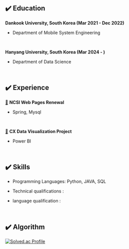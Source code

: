 ## ✔️ Education 
**Dankook University, South Korea (Mar 2021 - Dec 2022)**
- Department of Mobile System Engineering

<br>

**Hanyang University, South Korea (Mar 2024 - )** 
- Department of Data Science

<br>

## ✔️ Experience 
[🔗](https://github.com/Sangbum-K/NCSI_Web) **NCSI Web Pages Renewal**
- Spring, Mysql

<br>

[🔗](https://github.com/Sangbum-K/KPC_NCSI_Report) **CX Data Visualization Project**
- Power BI

<br>

## ✔️ Skills 
  
- Programming Languages: Python, JAVA, SQL
  
- Technical qualifications :
  
- language qualification : 

<br>

## ✔️ Algorithm

[![Solved.ac Profile](http://mazassumnida.wtf/api/v2/generate_badge?boj=sangbum0123)](https://solved.ac/sangbum0123/)
